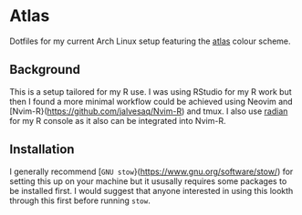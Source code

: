 # Atlas

Dotfiles for my current Arch Linux setup featuring the
[atlas](https://github.com/huyvohcmc/atlas.vim) colour scheme. 

## Background

This is a setup tailored for my R use. I was using RStudio for my R work but then I found a more
minimal workflow could be achieved using Neovim and [Nvim-R}(https://github.com/jalvesaq/Nvim-R) and
tmux. I also use [radian](https:github.com/randy3k/radian) for my R console as it also can be
integrated into Nvim-R. 

## Installation

I generally recommend [`GNU stow`}(https://www.gnu.org/software/stow/) for setting this up on your
machine but it ususally requires some packages to be installed first. I would suggest that anyone
interested in using this lookth through this first before running `stow`.


